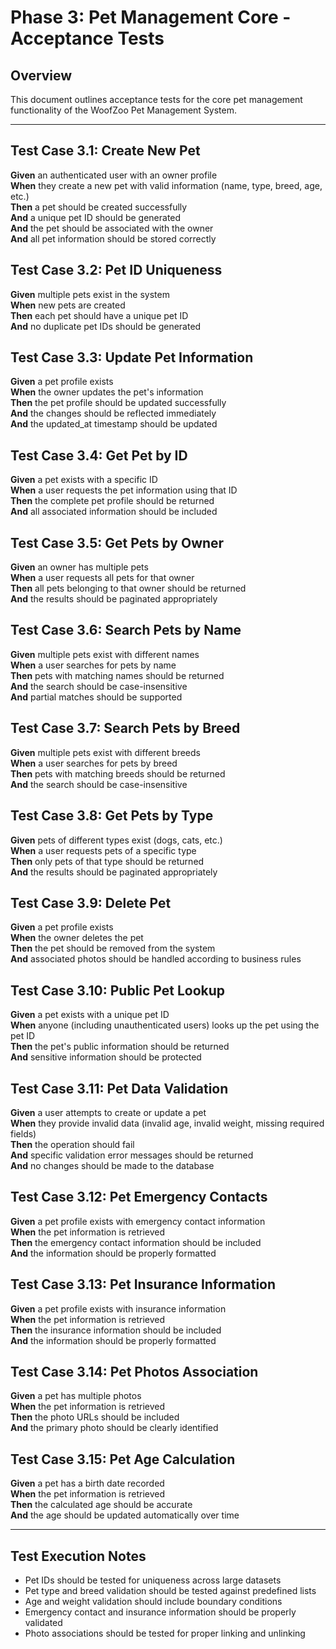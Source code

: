 # Phase 3: Pet Management Core - Acceptance Tests

## Overview
This document outlines acceptance tests for the core pet management functionality of the WoofZoo Pet Management System.

---

## Test Case 3.1: Create New Pet
**Given** an authenticated user with an owner profile  
**When** they create a new pet with valid information (name, type, breed, age, etc.)  
**Then** a pet should be created successfully  
**And** a unique pet ID should be generated  
**And** the pet should be associated with the owner  
**And** all pet information should be stored correctly  

## Test Case 3.2: Pet ID Uniqueness
**Given** multiple pets exist in the system  
**When** new pets are created  
**Then** each pet should have a unique pet ID  
**And** no duplicate pet IDs should be generated  

## Test Case 3.3: Update Pet Information
**Given** a pet profile exists  
**When** the owner updates the pet's information  
**Then** the pet profile should be updated successfully  
**And** the changes should be reflected immediately  
**And** the updated_at timestamp should be updated  

## Test Case 3.4: Get Pet by ID
**Given** a pet exists with a specific ID  
**When** a user requests the pet information using that ID  
**Then** the complete pet profile should be returned  
**And** all associated information should be included  

## Test Case 3.5: Get Pets by Owner
**Given** an owner has multiple pets  
**When** a user requests all pets for that owner  
**Then** all pets belonging to that owner should be returned  
**And** the results should be paginated appropriately  

## Test Case 3.6: Search Pets by Name
**Given** multiple pets exist with different names  
**When** a user searches for pets by name  
**Then** pets with matching names should be returned  
**And** the search should be case-insensitive  
**And** partial matches should be supported  

## Test Case 3.7: Search Pets by Breed
**Given** multiple pets exist with different breeds  
**When** a user searches for pets by breed  
**Then** pets with matching breeds should be returned  
**And** the search should be case-insensitive  

## Test Case 3.8: Get Pets by Type
**Given** pets of different types exist (dogs, cats, etc.)  
**When** a user requests pets of a specific type  
**Then** only pets of that type should be returned  
**And** the results should be paginated appropriately  

## Test Case 3.9: Delete Pet
**Given** a pet profile exists  
**When** the owner deletes the pet  
**Then** the pet should be removed from the system  
**And** associated photos should be handled according to business rules  

## Test Case 3.10: Public Pet Lookup
**Given** a pet exists with a unique pet ID  
**When** anyone (including unauthenticated users) looks up the pet using the pet ID  
**Then** the pet's public information should be returned  
**And** sensitive information should be protected  

## Test Case 3.11: Pet Data Validation
**Given** a user attempts to create or update a pet  
**When** they provide invalid data (invalid age, invalid weight, missing required fields)  
**Then** the operation should fail  
**And** specific validation error messages should be returned  
**And** no changes should be made to the database  

## Test Case 3.12: Pet Emergency Contacts
**Given** a pet profile exists with emergency contact information  
**When** the pet information is retrieved  
**Then** the emergency contact information should be included  
**And** the information should be properly formatted  

## Test Case 3.13: Pet Insurance Information
**Given** a pet profile exists with insurance information  
**When** the pet information is retrieved  
**Then** the insurance information should be included  
**And** the information should be properly formatted  

## Test Case 3.14: Pet Photos Association
**Given** a pet has multiple photos  
**When** the pet information is retrieved  
**Then** the photo URLs should be included  
**And** the primary photo should be clearly identified  

## Test Case 3.15: Pet Age Calculation
**Given** a pet has a birth date recorded  
**When** the pet information is retrieved  
**Then** the calculated age should be accurate  
**And** the age should be updated automatically over time  

---

## Test Execution Notes
- Pet IDs should be tested for uniqueness across large datasets
- Pet type and breed validation should be tested against predefined lists
- Age and weight validation should include boundary conditions
- Emergency contact and insurance information should be properly validated
- Photo associations should be tested for proper linking and unlinking
